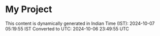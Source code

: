 # My Project

This content is dynamically generated in Indian Time (IST): 2024-10-07 05:19:55 IST
Converted to UTC: 2024-10-06 23:49:55 UTC
